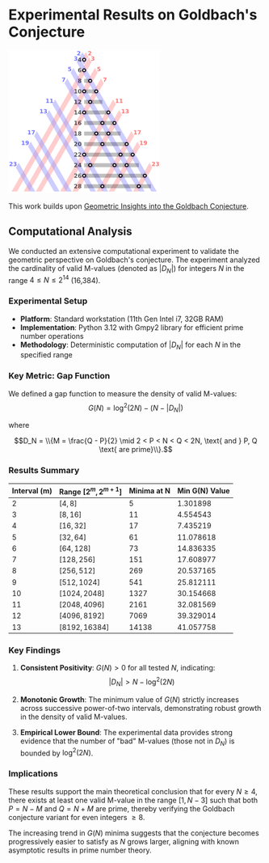 # Experimental Results on Goldbach's Conjecture

![Goldbach partitions of the even integers.](docs/goldbach.png)

This work builds upon [Geometric Insights into the Goldbach Conjecture](https://github.com/frankvegadelgado/goldbach).

## Computational Analysis

We conducted an extensive computational experiment to validate the geometric perspective on Goldbach's conjecture. The experiment analyzed the cardinality of valid M-values (denoted as $|D_N|$) for integers $N$ in the range $4 \leq N \leq 2^{14}$ (16,384).

### Experimental Setup
- **Platform**: Standard workstation (11th Gen Intel i7, 32GB RAM)
- **Implementation**: Python 3.12 with Gmpy2 library for efficient prime number operations
- **Methodology**: Deterministic computation of $|D_N|$ for each $N$ in the specified range

### Key Metric: Gap Function
We defined a gap function to measure the density of valid M-values:
$$G(N) = \log^{2}(2N) - (N - |D_N|)$$

where

$$D_N = \\{M = \frac{Q - P}{2} \mid 2 < P < N < Q < 2N, \text{ and } P, Q \text{ are prime}\\}.$$

### Results Summary

| Interval (m) | Range $[2^m, 2^{m+1}]$ | Minima at N | Min G(N) Value |
|--------------|------------------------|-------------|----------------|
| 2 | $[4, 8]$ | 5 | 1.301898 |
| 3 | $[8, 16]$ | 11 | 4.554543 |
| 4 | $[16, 32]$ | 17 | 7.435219 |
| 5 | $[32, 64]$ | 61 | 11.078618 |
| 6 | $[64, 128]$ | 73 | 14.836335 |
| 7 | $[128, 256]$ | 151 | 17.608977 |
| 8 | $[256, 512]$ | 269 | 20.537165 |
| 9 | $[512, 1024]$ | 541 | 25.812111 |
| 10 | $[1024, 2048]$ | 1327 | 30.154668 |
| 11 | $[2048, 4096]$ | 2161 | 32.081569 |
| 12 | $[4096, 8192]$ | 7069 | 39.329014 |
| 13 | $[8192, 16384]$ | 14138 | 41.057758 |

### Key Findings

1. **Consistent Positivity**: $G(N) > 0$ for all tested $N$, indicating:
   $$|D_N| > N - \log^{2}(2N)$$

2. **Monotonic Growth**: The minimum value of $G(N)$ strictly increases across successive power-of-two intervals, demonstrating robust growth in the density of valid M-values.

3. **Empirical Lower Bound**: The experimental data provides strong evidence that the number of "bad" M-values (those not in $D_N$) is bounded by $\log^{2}(2N)$.

### Implications

These results support the main theoretical conclusion that for every $N \geq 4$, there exists at least one valid M-value in the range $[1, N-3]$ such that both $P = N - M$ and $Q = N + M$ are prime, thereby verifying the Goldbach conjecture variant for even integers $\geq 8$.

The increasing trend in $G(N)$ minima suggests that the conjecture becomes progressively easier to satisfy as $N$ grows larger, aligning with known asymptotic results in prime number theory.
